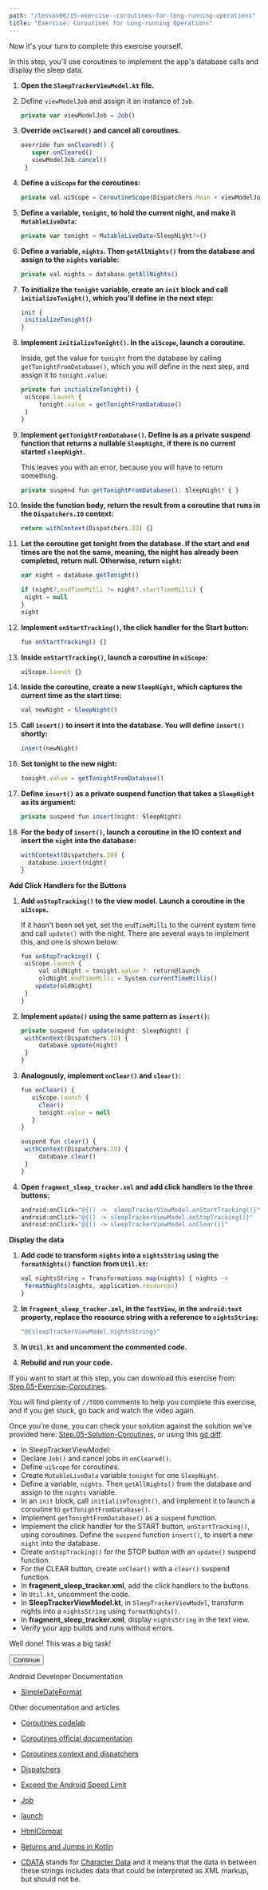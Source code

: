 ```yaml
---
path: "/lesson06/15-exercise--coroutines-for-long-running-operations"
title: "Exercise: Coroutines for Long-running Operations"
---
```


<youtube id="FXI_SiPKDsI"></youtube>

<youtube id="Q8vaK5TKVag"></youtube>

<p>Now it's your turn to complete this exercise yourself.</p>
<p>In this step, you'll use coroutines to implement the app's database calls and display the sleep data.</p>
<ol>
<li><p><strong>Open the <code>SleepTrackerViewModel.kt</code> file.</strong></p>
</li>
<li><p>Define <code>viewModelJob</code> and assign it an instance of <code>Job</code>.</p>

```ts
private var viewModelJob = Job()
```

</li>
<li><p><strong>Override <code>onCleared()</code> and cancel all coroutines.</strong></p>

```ts
override fun onCleared() {
   super.onCleared()
   viewModelJob.cancel()
 }
```

</li>
<li><p><strong>Define a <code>uiScope</code> for the coroutines:</strong></p>

```ts
private val uiScope = CoroutineScope(Dispatchers.Main + viewModelJob)
```

</li>
<li><p><strong>Define a variable, <code>tonight</code>, to hold the current night, and make it <code>MutableLiveData</code>:</strong></p>

```ts
private var tonight = MutableLiveData<SleepNight?>()
```

</li>
<li><p><strong>Define a variable, <code>nights</code>. Then <code>getAllNights()</code> from the database and assign to the <code>nights</code> variable:</strong></p>

```ts
private val nights = database.getAllNights()
```

</li>
<li><p><strong>To initialize the <code>tonight</code> variable, create an <code>init</code> block and call <code>initializeTonight()</code>, which you'll define in the next step:</strong></p>

```ts
init {
 initializeTonight()
}
```

</li>
<li><p><strong>Implement <code>initializeTonight()</code>. In the <code>uiScope</code>, launch a coroutine.</strong></p>
<p>Inside, get the value for <code>tonight</code> from the database by calling <code>getTonightFromDatabase()</code>, which you will define in the next step, and assign it to <code>tonight.value</code>:</p>

```ts
private fun initializeTonight() {
 uiScope.launch {
     tonight.value = getTonightFromDatabase()
 }
}
```

</li>
<li><p><strong>Implement <code>getTonightFromDatabase()</code>. Define is as a private suspend function that returns a nullable <code>SleepNight</code>, if there is no current started <code>sleepNight</code>.</strong></p>
<p>This leaves you with an error, because you will have to return something.</p>

```ts
private suspend fun getTonightFromDatabase(): SleepNight? { }
```

</li>
<li><p><strong>Inside the function body, return the result from a coroutine that runs in the <code>Dispatchers.IO</code> context:</strong></p>

```ts
return withContext(Dispatchers.IO) {}
```

</li>
<li><p><strong>Let the coroutine get tonight from the database. If the start and end times are the not the same, meaning, the night has already been completed, return null.  Otherwise, return <code>night</code>:</strong></p>

```ts
var night = database.getTonight()

if (night?.endTimeMilli != night?.startTimeMilli) {
 night = null
}
night
```

</li>
<li><p><strong>Implement <code>onStartTracking()</code>, the click handler for the Start button:</strong></p>

```ts
fun onStartTracking() {}
```

</li>
<li><p><strong>Inside <code>onStartTracking()</code>, launch a coroutine in <code>uiScope</code>:</strong></p>

```ts
uiScope.launch {}
```

</li>
<li><p><strong>Inside the coroutine, create a new <code>SleepNight</code>,  which captures the current time as the start time:</strong></p>

```ts
val newNight = SleepNight()
```

</li>
<li><p><strong>Call <code>insert()</code> to insert it into the database. You will define <code>insert()</code> shortly:</strong></p>

```ts
insert(newNight)
```

</li>
<li><p><strong>Set tonight to the new night:</strong></p>

```ts
tonight.value = getTonightFromDatabase()
```

</li>
<li><p><strong>Define <code>insert()</code> as a private suspend function that takes a <code>SleepNight</code> as its argument:</strong> </p>

```ts
private suspend fun insert(night: SleepNight)
```

</li>
<li><p><strong>For the body of <code>insert()</code>, launch a coroutine in the IO context and insert the <code>night</code> into the database:</strong></p>

```ts
withContext(Dispatchers.IO) {
  database.insert(night)
}
```

</li>
</ol>
<p><strong>Add Click Handlers for the Buttons</strong></p>
<ol>
<li><p><strong>Add <code>onStopTracking()</code> to the view model.  Launch a coroutine in the <code>uiScope</code>.</strong></p>
<p>If it hasn't been set yet, set the <code>endTimeMilli</code> to the current system time and call <code>update()</code> with the night. There are several ways to implement this, and one is shown below:</p>

```ts
fun onStopTracking() {
 uiScope.launch {
     val oldNight = tonight.value ?: return@launch
     oldNight.endTimeMilli = System.currentTimeMillis()
    update(oldNight)
 }
}
```

</li>
<li><p><strong>Implement <code>update()</code> using the same pattern as <code>insert()</code>:</strong></p>

```ts
private suspend fun update(night: SleepNight) {
 withContext(Dispatchers.IO) {
     database.update(night)
 }
}
```

</li>
<li><p><strong>Analogously, implement <code>onClear()</code> and <code>clear()</code>:</strong></p>

```ts
fun onClear() {
   uiScope.launch {
     clear()
     tonight.value = null
   }
}

suspend fun clear() {
 withContext(Dispatchers.IO) {
     database.clear()
 }
}
```

</li>
<li><p><strong>Open <code>fragment_sleep_tracker.xml</code> and add click handlers to the three buttons:</strong></p>

```ts
android:onClick="@{() ->  sleepTrackerViewModel.onStartTracking()}"
android:onClick="@{() -> sleepTrackerViewModel.onStopTracking()}"
android:onClick="@{() -> sleepTrackerViewModel.onClear()}"
```

</li>
</ol>
<p><strong>Display the data</strong></p>
<ol>
<li><p><strong>Add code to transform <code>nights</code> into a <code>nightsString</code> using the <code>formatNights()</code> function from <code>Util.kt</code>:</strong></p>

```ts
val nightsString = Transformations.map(nights) { nights ->
 formatNights(nights, application.resources)
}
```

</li>
<li><p><strong>In <code>fragment_sleep_tracker.xml</code>, in the <code>TextView</code>, in the <code>android:text</code> property, replace the resource string with a reference to <code>nightsString</code>:</strong></p>

```ts
"@{sleepTrackerViewModel.nightsString}"
```

</li>
<li><p><strong>In <code>Util.kt</code> and uncomment the commented code.</strong></p>
</li>
<li><p><strong> Rebuild and run your code.</strong>  </p>
</li>
</ol>
<p>If you want to start at this step, you can download this exercise from: <a target="_blank" href="https://github.com/udacity/andfun-kotlin-sleep-tracker/archive/Step.05-Exercise-Coroutines.zip">Step.05-Exercise-Coroutines</a>.</p>
<p>You will find plenty of <code>//TODO</code> comments to help you complete this exercise, and if you get stuck, go back and watch the video again.</p>
<p>Once you’re done, you can check your solution against the solution we’ve provided here: <a target="_blank" href="https://github.com/udacity/andfun-kotlin-sleep-tracker/tree/Step.05-Solution-Coroutines">Step.05-Solution-Coroutines</a>, or using this <a target="_blank" href="https://github.com/udacity/andfun-kotlin-sleep-tracker/compare/Step.05-Exercise-Coroutines...Step.05-Solution-Coroutines">git diff</a>.</p>

<text-box variant='learningObjectives' name='Learning objectives'>

- In SleepTrackerViewModel:
- Declare <code>Job()</code> and cancel jobs in <code>onCleared()</code>.
- Define <code>uiScope</code> for coroutines.
- Create <code>MutableLiveData</code> variable <code>tonight</code> for one <code>SleepNight</code>.
- Define a variable, <code>nights</code>. Then <code>getAllNights()</code> from the database and assign to the <code>nights</code> variable.
- In an <code>init</code> block, call <code>initializeTonight()</code>, and implement it to launch a coroutine to <code>getTonightFromDatabase()</code>.
- Implement <code>getTonightFromDatabase()</code> as a <code>suspend</code> function.
- Implement the click handler for the START button, <code>onStartTracking()</code>, using coroutines. Define the <code>suspend</code> function <code>insert()</code>, to insert a new <code>night</code> into the database.
- Create <code>onStopTracking()</code> for the STOP button with an <code>update()</code> suspend function.
- For the CLEAR button, create <code>onClear()</code> with a <code>clear()</code> suspend function.
- In <strong>fragment_sleep_tracker.xml</strong>, add the click handlers to the buttons.
- In <code>Util.kt</code>, uncomment the code.
- In <strong>SleepTrackerViewModel.kt</strong>, in <code>SleepTrackerViewModel</code>, transform nights into a <code>nightsString</code> using <code>formatNights()</code>.
- In <strong>fragment_sleep_tracker.xml</strong>, display <code>nightsString</code> in the  text view.
- Verify your app builds and runs without errors.

</text-box>

<p>Well done! This was a big task!</p>
<button>Continue</button>

<p>Android Developer Documentation</p>
<ul>
<li><a target="_blank" href="https://developer.android.com/reference/java/text/SimpleDateFormat">SimpleDateFormat</a></li>
</ul>
<p>Other documentation and articles</p>
<ul>
<li><p><a target="_blank" href="https://codelabs.developers.google.com/codelabs/kotlin-coroutines/">Coroutines codelab</a></p>
</li>
<li><p><a target="_blank" href="https://kotlinlang.org/docs/reference/coroutines-overview.html">Coroutines official documentation</a></p>
</li>
<li><p><a target="_blank" href="https://kotlinlang.org/docs/reference/coroutines/coroutine-context-and-dispatchers.html">Coroutines context and dispatchers</a></p>
</li>
<li><p><a target="_blank" href="https://kotlin.github.io/kotlinx.coroutines/kotlinx-coroutines-core/kotlinx.coroutines/-dispatchers/index.html">Dispatchers</a></p>
</li>
<li><p><a target="_blank" href="https://medium.com/androiddevelopers/exceed-the-android-speed-limit-b73a0692abc1">Exceed the Android Speed Limit</a></p>
</li>
<li><p><a target="_blank" href="https://kotlin.github.io/kotlinx.coroutines/kotlinx-coroutines-core/kotlinx.coroutines/-job/">Job</a></p>
</li>
<li><p><a target="_blank" href="https://kotlin.github.io/kotlinx.coroutines/kotlinx-coroutines-core/kotlinx.coroutines/launch.html">launch</a></p>
</li>
<li><p><a target="_blank" href="https://developer.android.com/reference/androidx/core/text/HtmlCompat">HtmlCompat</a></p>
</li>
<li><p><a target="_blank" href="https://kotlinlang.org/docs/reference/returns.html#return-at-labels">Returns and Jumps in Kotlin</a></p>
</li>
<li><p><a target="_blank" href="http://www.w3.org/TR/REC-xml/#sec-cdata-sect">CDATA</a> stands for <a target="_blank" href="http://www.w3.org/TR/REC-xml/#dt-chardata">Character Data</a> and it means that the data in between these strings includes data that could be interpreted as XML markup, but should not be.</p>
</li>
</ul>
